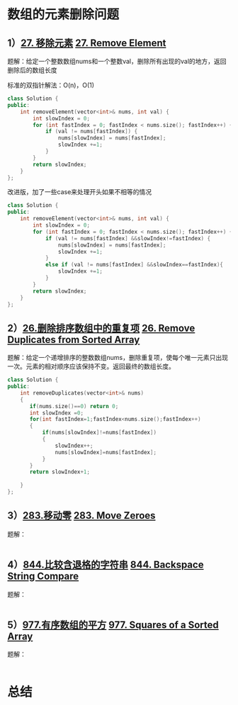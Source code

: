 # 数组的元素删除问题


## 1）[27. 移除元素](https://leetcode.cn/problems/remove-element/)  [27. Remove Element](https://leetcode.com/problems/remove-element/) 

题解：给定一个整数数组nums和一个整数val，删除所有出现的val的地方，返回删除后的数组长度

标准的双指针解法：O(n)，O(1)
```cpp
class Solution {
public:
    int removeElement(vector<int>& nums, int val) {
        int slowIndex = 0;
        for (int fastIndex = 0; fastIndex < nums.size(); fastIndex++) {
            if (val != nums[fastIndex]) {
                nums[slowIndex] = nums[fastIndex];
                slowIndex +=1;
            }
        }
        return slowIndex;
    }
};
```

改进版，加了一些case来处理开头如果不相等的情况
```cpp
class Solution {
public:
    int removeElement(vector<int>& nums, int val) {
        int slowIndex = 0;
        for (int fastIndex = 0; fastIndex < nums.size(); fastIndex++) {
            if (val != nums[fastIndex] &&slowIndex!=fastIndex) {
                nums[slowIndex] = nums[fastIndex];
                slowIndex +=1;
            }
            else if (val != nums[fastIndex] &&slowIndex==fastIndex){
                slowIndex +=1;
            }
        }
        return slowIndex;
    }
};
```



## 2）[26.删除排序数组中的重复项](https://leetcode.cn/problems/remove-duplicates-from-sorted-array/)  [26. Remove Duplicates from Sorted Array](https://leetcode.com/problems/remove-duplicates-from-sorted-array/)

题解：给定一个递增排序的整数数组nums，删除重复项，使每个唯一元素只出现一次。元素的相对顺序应该保持不变。返回最终的数组长度。

```cpp
class Solution {
public:
    int removeDuplicates(vector<int>& nums)
    {
       if(nums.size()==0) return 0;
       int slowIndex =0;
       for(int fastIndex=1;fastIndex<nums.size();fastIndex++)
       {
           if(nums[slowIndex]!=nums[fastIndex])
           {
               slowIndex++;
               nums[slowIndex]=nums[fastIndex];
           }
       } 
       return slowIndex+1;
       
    }
};
```

## 3）[283.移动零](https://leetcode.cn/problems/move-zeroes/)  [283. Move Zeroes](https://leetcode.com/problems/move-zeroes/)

题解：

```cpp

```

## 4）[844.比较含退格的字符串](https://leetcode.cn/problems/backspace-string-compare/)  [844. Backspace String Compare](https://leetcode.com/problems/backspace-string-compare/)

题解：

```cpp

```

## 5）[977.有序数组的平方](https://leetcode.com/problems/squares-of-a-sorted-array/)  [977. Squares of a Sorted Array](https://leetcode.com/problems/squares-of-a-sorted-array/)

题解：
```cpp

```

# 总结

